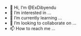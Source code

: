 - 👋 Hi, I’m @ExDibyendu
- 👀 I’m interested in ...
- 🌱 I’m currently learning ...
- 💞️ I’m looking to collaborate on ...
- 📫 How to reach me ...

<!---
ExDibyendu/ExDibyendu is a ✨ special ✨ repository because its `README.md` (this file) appears on your GitHub profile.
You can click the Preview link to take a look at your changes.
--->
